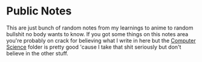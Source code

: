 # Public Notes

This are just bunch of random notes from my learnings to anime to random bullshit no body wants to know. If you got some things on this notes area you're probably on crack for believing what I write in here but the [Computer Science](https://github.com/Unintellectual/Public-Notes/tree/master/Computer%20Science) folder is pretty good 'cause I take that shit seriously but don't believe in the other stuff.

